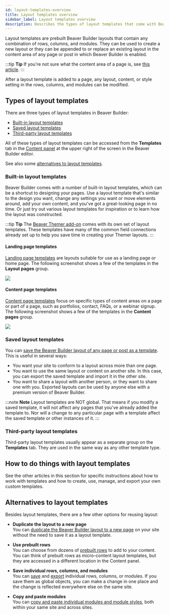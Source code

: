 ```yaml
---
id: layout-templates-overview
title: Layout templates overview
sidebar_label: Layout templates overview
description: Describes the types of layout templates that come with Beaver Builder and other template options.
---
```


Layout templates are prebuilt Beaver Builder layouts that contain any combination of rows, columns, and modules. They can be used to create a new layout or they can be appended to or replace an existing layout in the content area of any page or post in which Beaver Builder is enabled. 

:::tip **Tip**
If you're not sure what the content area of a page is, see [this article](/beaver-builder/getting-started/what-can-i-do-with-beaver-builder.md/#plugin-vs-theme-vs-beaver-themer).
:::

After a layout template is added to a page, any layout, content, or style setting in the rows, columns, and modules can be modified.

## Types of layout templates

There are three types of layout templates in Beaver Builder:

  * [Built-in layout templates](#built-in-layout-templates)
  * [Saved layout templates](#saved-layout-templates)
  * [Third-party layout templates](#third-party-layout-templates)

All of these types of layout templates can be accessed from the **Templates** tab in the [Content panel](/beaver-builder/getting-started/bb-editor-basics/user-interface.md/#8-14-content-panel) at the upper right of the screen in the Beaver Builder editor.

See also some [alternatives to layout templates](#alternatives-to-layout-templates).

###  Built-in layout templates

Beaver Builder comes with a number of built-in layout templates, which can be a shortcut to designing your pages. Use a layout template that's similar to the design you want, change any settings you want or move elements around, add your own content, and you've got a great-looking page in no time. Or just try out various layout templates for inspiration or to learn how the layout was constructed.

:::tip **Tip**
The [Beaver Themer add-on](https://www.wpbeaverbuilder.com/beaver-themer/) comes with its own set of layout templates. These templates have many of the common field connections already set up to help you save time in creating your Themer layouts. 
:::

#### Landing page templates

[Landing page templates](https://www.wpbeaverbuilder.com/landing-page-templates/) are layouts suitable for use as a landing page or home page. The following screenshot shows a few of the templates in the **Layout pages** group.

![](/img/layouts--templates--overview--1.jpg)

#### Content page templates

[Content page templates](https://www.wpbeaverbuilder.com/content-page-templates/) focus on specific types of content areas on a page or part of a page, such as portfolios, contact, FAQs, or a webinar signup. The following screenshot shows a few of the  templates in the **Content pages** group.

![](/img/layouts--templates--overview--2.jpg)

###  Saved layout templates

You can [save the Beaver Builder layout of any page or post as a template](/beaver-builder/layouts/templates/create-and-save-a-custom-layout-template.md). This is useful in several ways:

* You want your site to conform to a layout across more than one page.
* You want to use the same layout or content on another site. In this case, you can export the saved template and import it in the other site.
* You want to share a layout with another person, or they want to share one with you. Exported layouts can be used by anyone else with a premium version of Beaver Builder.

:::note **Note**
Layout templates are NOT global. That means if you modify a
saved template, it will not affect any pages that you've already added the template to. Nor will a change to any particular page with a template affect the saved template or other instances of it.
:::

### Third-party layout templates

Third-party layout templates usually appear as a separate group on the **Templates** tab. They are used in the same way as any other template type.

## How to do things with layout templates

See the other articles in this section for specific instructions about how to work with templates and how to create, use, manage, and export your own custom templates.

## Alternatives to layout templates

Besides layout templates, there are a few other options for reusing layout:

  * **Duplicate the layout to a new page**  
You can [duplicate the Beaver Builder layout to a new page](/beaver-builder/getting-started/bb-editor-basics/duplicate-your-beaver-builder-layout-to-another-page.md) on your site without the need to save it as a layout template.

  * **Use prebuilt rows**  
You can choose from dozens of [prebuilt rows](/beaver-builder/layouts/rows/add-prebuilt-rows-to-your-content.md) to add to your content. You can think of prebuilt rows as micro-content layout templates, but they are accessed in a different location in the Content panel.

  * **Save individual rows, columns, and modules**  
You can [save](/beaver-builder/layouts/templates/save-a-row-column-or-module-for-reuse.md) and [export](/beaver-builder/layouts/templates/export-and-import-saved-templates-rows-columns-modules.md) individual rows, columns, or modules. If you save them as global objects, you can make a change in one place and the change is reflected everywhere else on the same site.

  * **Copy and paste modules**  
You can [copy and paste individual modules and module styles](/beaver-builder/getting-started/bb-editor-basics/copy-and-paste-modules-or-module-styles.md), both within your same site and across sites.
